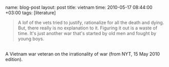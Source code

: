 name: blog-post
layout: post
title: vietnam
time: 2010-05-17 08:44:00 +03:00
tags: [literature]

<blockquote>A lof of the vets tried to justify, rationalize for all the death and dying. But, there really is no explanation to it. Figuring it out is a waste of time. It's just another war that's started by old men and fought by young boys.<br /></blockquote><br />A Vietnam war veteran on the irrationality of war (from NYT, 15 May 2010 edition).
